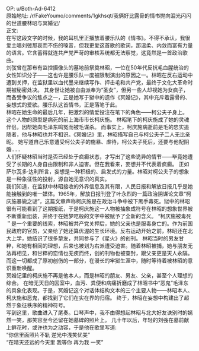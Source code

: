 
OP: u/Both-Ad-6412  
原始地址: /r/FakeYoumo/comments/1gkhsqt/我俩好比露骨的情书抛向泪光闪闪的世道腰林昭与冥婚记/  
正文:  
    在写这段文字的时候，我的耳机里正播放着腰乐队的《情书》。不得不承认，我很爱主唱刘弢那哀而不伤的嗓音，但我更爱这首歌的歌词，那温柔、内敛而富有力量的语言。它含蓄得就连共产党严苛的审核系统都无法察觉，这竟然是一首政治歌曲。     
     刘弢曾在那布有监控摄像头的墓地前祭奠林昭，一位在50年代反抗毛血腥统治的女性知识分子——这也许是腰乐队一度被限制演出的原因之一。林昭在反右运动中遭到关押，在监狱里以血代墨来继续写作、抨击毛和共产党，最终于文化大革命时期被秘密处决。 其身世让她被自由派奉为“圣女”，但另一些人却视她为女疯子，而备受争议的焦点之一，正是她写于狱中的遗作《冥婚记》，其中充斥着露骨的、妄想式的爱欲。腰乐队这首情书，正是落笔于此。    
    林昭在她生命的最后几年，把激烈的情爱投注在笔下的角色——柯公夫子身上。 这个人物的原型是病死的前上海市市长柯庆施。 林昭笔下的柯庆施成了她的灵魂伴侣，因帮她向毛泽东鸣冤而被毛谋杀。 而事实上，柯庆施病逝前是毛的忠实追随者，他与林昭也并不相识。《冥婚记》里，林昭描写自己与柯公夫子二人无比亲昵。 她写道自己乐意遭受柯公夫子的施暴、虐待，柯公夫子死后，还要与他配阴婚……    
    人们怀疑林昭当时是否已经处于疯癫状态，才写出了这些诡异的情节——毕竟她遭受了长期的人身自由限制和非人迫害。但在我看来，妄想并不代表着疯癫。 正如萨尔瓦多·达利所言，妄想是一种积极的、启发式的力量。林昭对柯公夫子的想象是一种象征性的投射，源自她无意识的真实。    
    我们知道，在监狱中林昭接收的外界信息及其有限，人民日报和解放日报几乎是她能接触到的唯一媒体。1965年，解放日报刊登了叶永烈的一篇政治阴谋论文章“柯庆施暴毙之谜”，这篇文章声称柯庆施是在政治斗争中被下黑手毒死。狱中的林昭很有可能看到了这期报纸，于是柯庆施这一人物被抽象成符号在林昭的想象世界被不断重新组装，并终于在她梦呓般的文字中被赋予了全新的含义。 “柯庆施被毒死＂是一个重要的线索，林昭被共产党关押后，她的父亲也是服毒身亡的。作为前国民政府的官员，父亲给了她还算优渥的生长环境。反右运动开始之前，林昭还在北大上学，她结识了很多挚友，共同参与了《星火》的创刊。 林昭当时的男友甘粹，和她有相同的理想，后来也被划为右派遭受迫害。随着林昭被捕，她与朋友无法再相见，和甘粹的恋情也无疾而终，创的刊物也被查封，跟父亲更是天人永隔。 而这一切都成了原初创伤的一部分，在漫长的牢狱生涯中，随时等待着被林昭的意识重新唤醒。    
    冥婚记里的柯庆施不再是他本人，而是林昭的朋友、男友、父亲，甚至个人理想的综合。 在暗无天日的囚室中，血污、粪便和病痛折磨成了林昭书中“恶鬼”毛泽东的具象化表现。于是，冥婚记这个对话体结构文本的三个主要人物——林昭本人、柯庆施和恶鬼，都找到了它们在实在界的归宿。 终于，林昭在妄想中构建出了超然于象征秩序的精神符号。    
    写到这里，歌曲进入了尾奏。口琴声中，我不由得想起林昭与北大好友诀别时的嫣然一笑，那笑容至今还留在她墓碑的照片上。 几十年以后，年轻的刘弢在墓前献上鲜花时，或许也为之动容，于是他在歌里写道:    
    “你信里面照片不轨  逆光中浅笑优美”    
    “在晴天还远的今天里  我等你  再为我  一笑”
